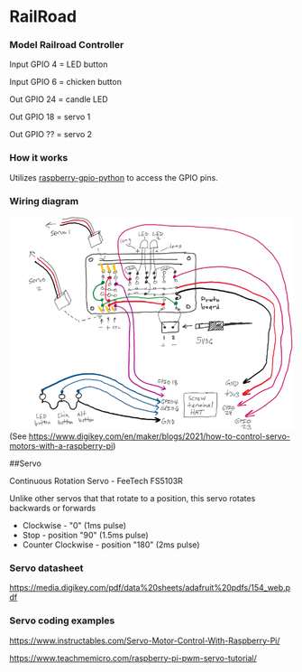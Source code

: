 # RailRoad
### Model Railroad Controller

Input GPIO 4 = LED button

Input GPIO 6 = chicken button

Out GPIO 24 = candle LED

Out GPIO 18 = servo 1

Out GPIO ?? = servo 2

### How it works
Utilizes [raspberry-gpio-python](https://sourceforge.net/p/raspberry-gpio-python/wiki/Examples/) to access the GPIO pins.


### Wiring diagram
![](https://raw.githubusercontent.com/LookHere/RailRoad/master/images/diagram-1b.png)
(See https://www.digikey.com/en/maker/blogs/2021/how-to-control-servo-motors-with-a-raspberry-pi)


##Servo 

Continuous Rotation Servo - FeeTech FS5103R

Unlike other servos that that rotate to a position, this servo rotates backwards or forwards 

- Clockwise - "0" (1ms pulse)
- Stop - position "90" (1.5ms pulse)
- Counter Clockwise - position "180" (2ms pulse)


### Servo datasheet
https://media.digikey.com/pdf/data%20sheets/adafruit%20pdfs/154_web.pdf

### Servo coding examples
https://www.instructables.com/Servo-Motor-Control-With-Raspberry-Pi/

https://www.teachmemicro.com/raspberry-pi-pwm-servo-tutorial/
